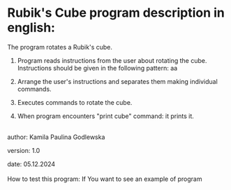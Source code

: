 # Rubik's Cube program description in english:

The program rotates a Rubik's cube.
<br>
1. Program reads instructions from the user about rotating the cube.
    <br> Instructions should be given in the following pattern:
   aa
  
3. Arrange the user's instructions and separates them making individual commands.
4. Executes commands to rotate the cube.
5. When program encounters "print cube" command: it prints it.
<br>
author: Kamila Paulina Godlewska <kamapago@gmail.com>

version: 1.0

date: 05.12.2024
<br><br>
How to test this program: 
If You want to see an example of program
